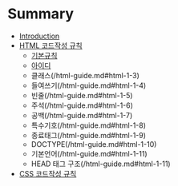 # Summary

* [Introduction](README.md)
* [HTML 코드작성 규칙](html-guide.md)
  * [기본규칙](/html-guide.md#html-1-1)
  * [아이디](/html-guide.md#html-1-2)
  * 클래스(/html-guide.md#html-1-3)
  * 들여쓰기(/html-guide.md#html-1-4)
  * 빈줄(/html-guide.md#html-1-5)
  * 주석(/html-guide.md#html-1-6)
  * 공백(/html-guide.md#html-1-7)
  * 특수기호(/html-guide.md#html-1-8)
  * 종료태그(/html-guide.md#html-1-9)
  * DOCTYPE(/html-guide.md#html-1-10)
  * 기본언어(/html-guide.md#html-1-11)
  * HEAD 태그 구조(/html-guide.md#html-1-11)
* [CSS 코드작성 규칙](css-guide.md)

